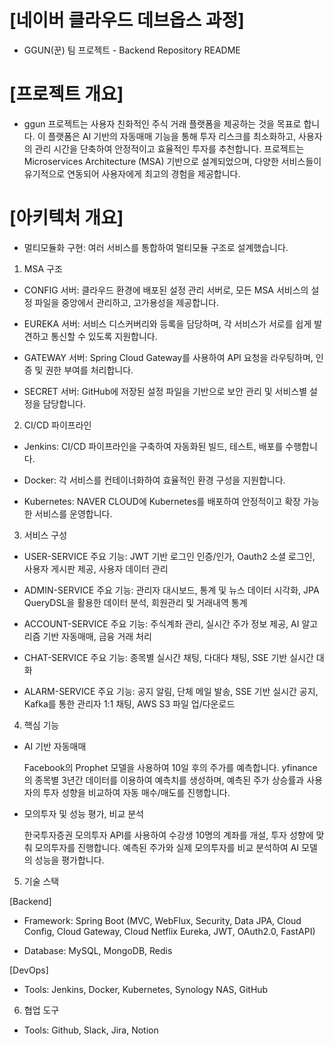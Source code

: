 # [네이버 클라우드 데브옵스 과정]

- GGUN(꾼) 팀 프로젝트 - Backend Repository README

# [프로젝트 개요]

 - ggun 프로젝트는 사용자 친화적인 주식 거래 플랫폼을 제공하는 것을 목표로 합니다. 
   이 플랫폼은 AI 기반의 자동매매 기능을 통해 투자 리스크를 최소화하고, 사용자의 관리 시간을 단축하여 안정적이고 효율적인 투자를 추천합니다.
   프로젝트는 Microservices Architecture (MSA) 기반으로 설계되었으며, 다양한 서비스들이 유기적으로 연동되어 사용자에게 최고의 경험을 제공합니다.

# [아키텍처 개요]

- 멀티모듈화 구현: 여러 서비스를 통합하여 멀티모듈 구조로 설계했습니다.
  

1. MSA 구조
   
   
- CONFIG 서버: 클라우드 환경에 배포된 설정 관리 서버로, 모든 MSA 서비스의 설정 파일을 중앙에서 관리하고, 고가용성을 제공합니다.
  
- EUREKA 서버: 서비스 디스커버리와 등록을 담당하며, 각 서비스가 서로를 쉽게 발견하고 통신할 수 있도록 지원합니다.
  
- GATEWAY 서버: Spring Cloud Gateway를 사용하여 API 요청을 라우팅하며, 인증 및 권한 부여를 처리합니다.
  
- SECRET 서버: GitHub에 저장된 설정 파일을 기반으로 보안 관리 및 서비스별 설정을 담당합니다.
  

2. CI/CD 파이프라인
   
- Jenkins: CI/CD 파이프라인을 구축하여 자동화된 빌드, 테스트, 배포를 수행합니다.
  
- Docker: 각 서비스를 컨테이너화하여 효율적인 환경 구성을 지원합니다.
  
- Kubernetes: NAVER CLOUD에 Kubernetes를 배포하여 안정적이고 확장 가능한 서비스를 운영합니다.
  

3. 서비스 구성
   

- USER-SERVICE
주요 기능: JWT 기반 로그인 인증/인가, Oauth2 소셜 로그인, 사용자 게시판 제공, 사용자 데이터 관리


- ADMIN-SERVICE
주요 기능: 관리자 대시보드, 통계 및 뉴스 데이터 시각화, JPA QueryDSL을 활용한 데이터 분석, 회원관리 및 거래내역 통계


- ACCOUNT-SERVICE
주요 기능: 주식계좌 관리, 실시간 주가 정보 제공, AI 알고리즘 기반 자동매매, 금융 거래 처리


- CHAT-SERVICE
주요 기능: 종목별 실시간 채팅, 다대다 채팅, SSE 기반 실시간 대화


- ALARM-SERVICE
주요 기능: 공지 알림, 단체 메일 발송, SSE 기반 실시간 공지, Kafka를 통한 관리자 1:1 채팅, AWS S3 파일 업/다운로드



4. 핵심 기능
   
   
- AI 기반 자동매매

   Facebook의 Prophet 모델을 사용하여 10일 후의 주가를 예측합니다.
   yfinance의 종목별 3년간 데이터를 이용하여 예측치를 생성하며, 예측된 주가 상승률과 사용자의 투자 성향을 비교하여 자동 매수/매도를 진행합니다.

- 모의투자 및 성능 평가, 비교 분석

   한국투자증권 모의투자 API를 사용하여 수강생 10명의 계좌를 개설, 투자 성향에 맞춰 모의투자를 진행합니다.
   예측된 주가와 실제 모의투자를 비교 분석하여 AI 모델의 성능을 평가합니다.


5. 기술 스택
   

  [Backend]

  - Framework: Spring Boot (MVC, WebFlux, Security, Data JPA, Cloud Config, Cloud Gateway, Cloud Netflix Eureka, JWT, OAuth2.0, FastAPI)

  - Database: MySQL, MongoDB, Redis

  [DevOps]

  - Tools: Jenkins, Docker, Kubernetes, Synology NAS, GitHub

    

6. 협업 도구
   
  - Tools: Github, Slack, Jira, Notion
